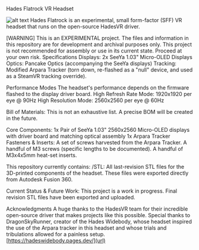 Hades Flatrock VR Headset

![alt text](https://img.shields.io/badge/Status-Experimental-red.svg)
Hades Flatrock is an experimental, small form-factor (SFF) VR headset that runs on the open-source HadesVR driver.

[WARNING]
This is an EXPERIMENTAL project.
The files and information in this repository are for development and archival purposes only. This project is not recommended for assembly or use in its current state. Proceed at your own risk.
Specifications
Displays: 2x SeeYa 1.03" Micro-OLED Displays
Optics: Pancake Optics (accompanying the SeeYa displays)
Tracking: Modified Arpara Tracker (torn down, re-flashed as a "null" device, and used as a SteamVR tracking override).

Performance Modes
The headset's performance depends on the firmware flashed to the display driver board.
High Refresh Rate Mode: 1920x1920 per eye @ 90Hz
High Resolution Mode: 2560x2560 per eye @ 60Hz

Bill of Materials:
This is not an exhaustive list. A precise BOM will be created in the future.

Core Components:
1x Pair of SeeYa 1.03" 2560x2560 Micro-OLED displays with driver board and matching optical assembly
1x Arpara Tracker
Fasteners & Inserts:
A set of screws harvested from the Arpara Tracker.
A handful of M3 screws (specific lengths to be documented).
A handful of M3x4x5mm heat-set inserts.

This repository currently contains:
/STL: All last-revision STL files for the 3D-printed components of the headset. These files were exported directly from Autodesk Fusion 360.

Current Status & Future Work:
This project is a work in progress.
Final revision STL files have been exported and uploaded.

Acknowledgments
A huge thanks to the HadesVR team for their incredible open-source driver that makes projects like this possible.
Special thanks to DragonSkyRunner, creator of the Hades Widebody, whose headset inspired the use of the Arpara tracker in this headset and whose trials and tribulations allowed for a painless setup.
[https://hadeswidebody.pages.dev/](url)
